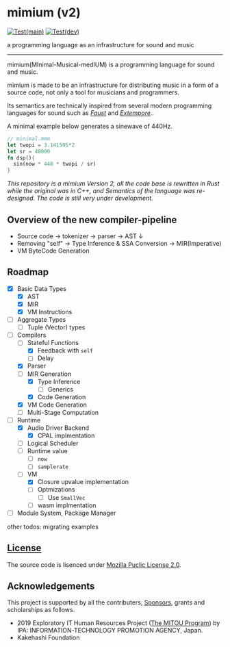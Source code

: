 # mimium (v2)

[![Test(main)](https://github.com/tomoyanonymous/mimium-rs/actions/workflows/ci.yaml/badge.svg?branch=main)](https://github.com/tomoyanonymous/mimium-rs/actions/workflows/ci.yaml) [![Test(dev)](https://github.com/tomoyanonymous/mimium-rs/actions/workflows/ci.yaml/badge.svg?branch=dev)](https://github.com/tomoyanonymous/mimium-rs/actions/workflows/ci.yaml)

a programming language as an infrastructure for sound and music

---

mimium(MInimal-Musical-medIUM) is a programming language for sound and music.

mimium is made to be an infrastructure for distributing music in a form of a source code, not only a tool for musicians and programmers.

Its semantics are technically inspired from several modern programming languages for sound such as *[Faust](https://faust.grame.fr)* and *[Extempore](https://extemporelang.github.io/)*.. 

A minimal example below generates a sinewave of 440Hz.

```rust
// minimal.mmm
let twopi = 3.141595*2
let sr = 48000
fn dsp(){
  sin(now * 440 * twopi / sr)
}
```
*This repository is a mimium Version 2, all the code base is rewritten in Rust while the original was in C++, and Semantics of the language was re-designed. The code is still very under development.*

## Overview of the new compiler-pipeline

- Source code -> tokenizer -> parser -> AST ↓
- Removing "self" -> Type Inference & SSA Conversion -> MIR(Imperative)
- VM ByteCode Generation

## Roadmap

- [x] Basic Data Types
  - [x] AST
  - [x] MIR
  - [x] VM Instructions
- [ ] Aggregate Types
  - [ ] Tuple (Vector) types
- [ ] Compilers
  - [ ] Stateful Functions
    - [x] Feedback with `self`
    - [ ] Delay
  - [x] Parser
  - [ ] MIR Generation
    - [x] Type Inference
      - [ ] Generics 
    - [x] Code Generation
  - [x] VM Code Generation 
  - [ ] Multi-Stage Computation
- [ ] Runtime
  - [x] Audio Driver Backend
    - [x] CPAL implmentation
  - [ ] Logical Scheduler
  - [ ] Runtime value
    - [ ] `now`
    - [ ] `samplerate`
  - [ ] VM
    - [x] Closure upvalue implementation
    - [ ] Optmizations
      - [ ] Use `SmallVec`
    - [ ] wasm implmentation
- [ ] Module System, Package Manager

other todos:  migrating examples

## [License](LICENSE.md)

The source code is lisenced under [Mozilla Puclic License 2.0](LICENSE.md).

## Acknowledgements

This project is supported by all the contributers, [Sponsors](https://github.com/sponsors/tomoyanonymous), grants and scholarships as follows.

- 2019 Exploratory IT Human Resources Project ([The MITOU Program](https://www.ipa.go.jp/jinzai/mitou/portal_index.html)) by IPA: INFORMATION-TECHNOLOGY PROMOTION AGENCY, Japan.
- Kakehashi Foundation